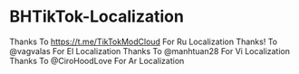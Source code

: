 # BHTikTok-Localization

Thanks To https://t.me/TikTokModCloud For Ru Localization
Thanks! To @vagvalas For El Localization
Thanks To @manhtuan28 For Vi Localization
Thanks To @CiroHoodLove For Ar Localization
 
